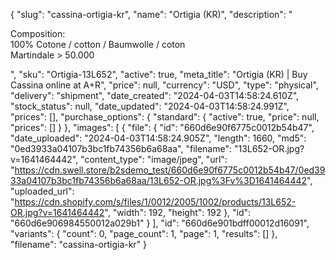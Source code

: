 {
  "slug": "cassina-ortigia-kr",
  "name": "Ortigia (KR)",
  "description": "<p>Composition: <br>100% Cotone / cotton / Baumwolle / coton <br>Martindale &gt; 50.000</p>",
  "sku": "Ortigia-13L652",
  "active": true,
  "meta_title": "Ortigia (KR) | Buy Cassina online at A+R",
  "price": null,
  "currency": "USD",
  "type": "physical",
  "delivery": "shipment",
  "date_created": "2024-04-03T14:58:24.610Z",
  "stock_status": null,
  "date_updated": "2024-04-03T14:58:24.991Z",
  "prices": [],
  "purchase_options": {
    "standard": {
      "active": true,
      "price": null,
      "prices": []
    }
  },
  "images": [
    {
      "file": {
        "id": "660d6e90f6775c0012b54b47",
        "date_uploaded": "2024-04-03T14:58:24.905Z",
        "length": 1660,
        "md5": "0ed3933a04107b3bc1fb74356b6a68aa",
        "filename": "13L652-OR.jpg?v=1641464442",
        "content_type": "image/jpeg",
        "url": "https://cdn.swell.store/b2sdemo_test/660d6e90f6775c0012b54b47/0ed3933a04107b3bc1fb74356b6a68aa/13L652-OR.jpg%3Fv%3D1641464442",
        "uploaded_url": "https://cdn.shopify.com/s/files/1/0012/2005/1002/products/13L652-OR.jpg?v=1641464442",
        "width": 192,
        "height": 192
      },
      "id": "660d6e906984550012a029b1"
    }
  ],
  "id": "660d6e901bdff00012d16091",
  "variants": {
    "count": 0,
    "page_count": 1,
    "page": 1,
    "results": []
  },
  "filename": "cassina-ortigia-kr"
}